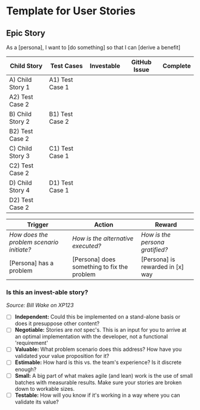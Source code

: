 # Template for User Stories

## Epic Story
As a [persona], I want to [do something] so that I can [derive a benefit]

Child Story | Test Cases | Investable | GitHub Issue | Complete
------------ | ------------- | ------------- | ------------- | -------------
A) Child Story 1 | A1) Test Case 1 |  |  | 
 | A2) Test Case 2 |  |  | 
B) Child Story 2 | B1) Test Case 2 |  |  | 
 | B2) Test Case 2 |  |  |  
C) Child Story 3 | C1) Test Case 1 |  |  | 
 | C2) Test Case 2 |  |  | 
D) Child Story 4 | D1) Test Case 1 |  |  | 
 | D2) Test Case 2 |  |  | 

Trigger | Action | Reward
------------ | ------------- | -------------
_How does the problem scenario initiate?_ | _How is the alternative executed?_ | _How is the persona gratified?_
[Persona] has a problem | [Persona] does something to fix the problem | [Persona] is rewarded in [x] way

### Is this an invest-able story?
_Source: Bill Wake on XP123_
- [ ] **Independent:** Could this be implemented on a stand-alone basis or does it presuppose other content?
- [ ] **Negotiable:** Stories are _not_ spec's. This is an input for you to arrive at an optimal implementation with the developer, not a functional 'requirement'
- [ ] **Valuable:** What problem scenario does this address? How have you validated your value proposition for it?
- [ ] **Estimable:** How hard is this vs. the team's experience? Is it discrete enough?
- [ ] **Small:** A big part of what makes agile (and lean) work is the use of small batches with measurable results. Make sure your stories are broken down to workable sizes.
- [ ] **Testable:** How will you know if it's working in a way where you can validate its value?
